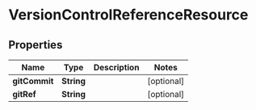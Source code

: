 

# VersionControlReferenceResource


## Properties

Name | Type | Description | Notes
------------ | ------------- | ------------- | -------------
**gitCommit** | **String** |  |  [optional]
**gitRef** | **String** |  |  [optional]



